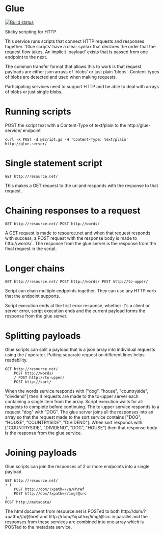 Glue
====
[![Build status](https://travis-ci.org/timothy-r/Glue.svg?branch=master)](https://travis-ci.irg/timothy-r/Glue)

Sticky scripting for HTTP

This service runs scripts that connect HTTP requests and responses together. 'Glue scripts' have a clear syntax that declares the order that the request flow takes. An implicit 'payload' exists that is passed from one endpoint to the next.



The common transfer format that allows this to work is that request payloads are either json arrays of 'blobs' or just plain 'blobs'. Content-types of blobs are detected and used when making requests. 

Participating services need to support HTTP and be able to deal with arrays of blobs or just single blobs.

Running scripts
===============

POST the script text with a Content-Type of text/plain to the http://glue-service/ endpoint

    curl -X POST -d @script.gs -H 'Content-Type: text/plain' http://glue.server/

Single statement script
=======================

    GET http://resource.net/

This makes a GET request to the uri and responds with the response to that request.

Chaining responses to a request
================================

    GET http://resource.net/ POST http://words/
    
A GET request is made to resource.net and when that request responds with success, a POST request with the response body is made to http://words/ . The response from the glue server is the response from the final request in the script.

Longer chains
===========

    GET http://resource.net/ POST http://words/ POST http://to-upper/

Script can chain multiple endpoints together. They can use any HTTP verb that the endpoint supports.

Script execution ends at the first error response, whether it's a client or server error, script execution ends and the current payload forms the response from the glue server.

Splitting payloads
==================

Glue scripts can split a payload that is a json array into individual requests using the / operator. Putting separate request on different lines helps readability.

    GET http://resource.net/ 
        POST http://words/ 
        / POST http://to-upper/ 
        POST http://sort/

When the words service responds with ["dog", "house", "countryside", "dividend"] then 4 requests are made to the to-upper server each containing a single item from the array. Script execution waits for all requests to complete before continuing. 
The to-upper service responds to a request "dog" with "DOG". The glue server joins all the responses into an array so that the request made to the sort service contains ["DOG", "HOUSE", "COUNTRYSIDE", "DIVIDEND"]. 
When sort responds with ["COUNTRYSIDE", "DIVIDEND", "DOG", "HOUSE"] then that response body is the response from the glue service.

Joining payloads
================

Glue scripts can join the responses of 2 or more endpoints into a single payload.

    GET http://resource.net/
    + (
        POST http://dom/?xpath=//a/@href
        POST http://dom/?xpath=//img/@src
    )
    POST http://metadata/
    
The html document from resource.net is POSTed to both http://dom/?xpath=//a/@href and http://dom/?xpath=//img/@src in parallel and the responses from these services are combined into one array which is POSTed to the metadata service.
    

